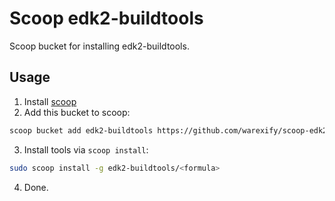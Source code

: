 # Scoop edk2-buildtools
Scoop bucket for installing edk2-buildtools.

## Usage
1. Install [scoop](https://github.com/lukesampson/scoop)
2. Add this bucket to scoop:
```bash
scoop bucket add edk2-buildtools https://github.com/warexify/scoop-edk2-buildtools.git
```
3. Install tools via `scoop install`:
```bash
sudo scoop install -g edk2-buildtools/<formula>
```
4. Done.
